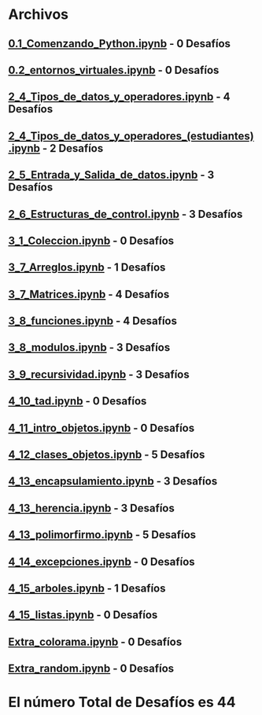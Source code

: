 # Archivos
## [0.1_Comenzando_Python.ipynb](0.1_Comenzando_Python.ipynb) - 0 Desafíos
## [0.2_entornos_virtuales.ipynb](0.2_entornos_virtuales.ipynb) - 0 Desafíos
## [2_4_Tipos_de_datos_y_operadores.ipynb](2_4_Tipos_de_datos_y_operadores.ipynb) - 4 Desafíos
## [2_4_Tipos_de_datos_y_operadores_(estudiantes).ipynb](2_4_Tipos_de_datos_y_operadores_(estudiantes).ipynb) - 2 Desafíos
## [2_5_Entrada_y_Salida_de_datos.ipynb](2_5_Entrada_y_Salida_de_datos.ipynb) - 3 Desafíos
## [2_6_Estructuras_de_control.ipynb](2_6_Estructuras_de_control.ipynb) - 3 Desafíos
## [3_1_Coleccion.ipynb](3_1_Coleccion.ipynb) - 0 Desafíos
## [3_7_Arreglos.ipynb](3_7_Arreglos.ipynb) - 1 Desafíos
## [3_7_Matrices.ipynb](3_7_Matrices.ipynb) - 4 Desafíos
## [3_8_funciones.ipynb](3_8_funciones.ipynb) - 4 Desafíos
## [3_8_modulos.ipynb](3_8_modulos.ipynb) - 3 Desafíos
## [3_9_recursividad.ipynb](3_9_recursividad.ipynb) - 3 Desafíos
## [4_10_tad.ipynb](4_10_tad.ipynb) - 0 Desafíos
## [4_11_intro_objetos.ipynb](4_11_intro_objetos.ipynb) - 0 Desafíos
## [4_12_clases_objetos.ipynb](4_12_clases_objetos.ipynb) - 5 Desafíos
## [4_13_encapsulamiento.ipynb](4_13_encapsulamiento.ipynb) - 3 Desafíos
## [4_13_herencia.ipynb](4_13_herencia.ipynb) - 3 Desafíos
## [4_13_polimorfirmo.ipynb](4_13_polimorfirmo.ipynb) - 5 Desafíos
## [4_14_excepciones.ipynb](4_14_excepciones.ipynb) - 0 Desafíos
## [4_15_arboles.ipynb](4_15_arboles.ipynb) - 1 Desafíos
## [4_15_listas.ipynb](4_15_listas.ipynb) - 0 Desafíos
## [Extra_colorama.ipynb](Extra_colorama.ipynb) - 0 Desafíos
## [Extra_random.ipynb](Extra_random.ipynb) - 0 Desafíos
# El número Total de Desafíos es 44
